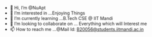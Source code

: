 - 👋 Hi, I’m @NuApt 
- 👀 I’m interested in ...Enjoying Things
- 🌱 I’m currently learning ...B.Tech CSE @ IIT Mandi
- 💞️ I’m looking to collaborate on ... Everything which will Interest me
- 📫 How to reach me ...@Mail Id: B20056@students.iitmandi.ac.in

<!---
NuApt/NuApt is a ✨ special ✨ repository because its `README.md` (this file) appears on your GitHub profile.
You can click the Preview link to take a look at your changes.
--->
